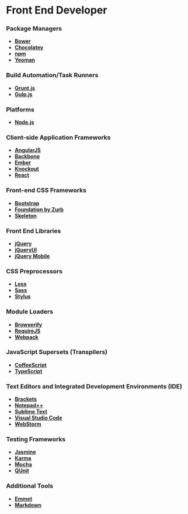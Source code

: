 # Front End Developer

### Package Managers

- **<a href="http://bower.io/" target="_blank" title="Bower">Bower</a>**
- **<a href="https://chocolatey.org/" target="_blank" title="Chocolatey">Chocolatey</a>**
- **<a href="https://www.npmjs.com/" target="_blank" title="npm">npm</a>**
- **<a href="http://yeoman.io/" target="_blank" title="Yeoman">Yeoman</a>**

### Build Automation/Task Runners

- **<a href="http://gruntjs.com/" target="_blank" title="Grunt">Grunt.js</a>**
- **<a href="http://gulpjs.com/" target="_blank" title="Gulp">Gulp.js</a>** 

### Platforms

- **<a href="https://nodejs.org/" target="_blank" title="Node">Node.js</a>**
  
### Client-side Application Frameworks

- **<a href="https://angularjs.org/" target="_blank" title="AngularJS">AngularJS</a>**
- **<a href="http://backbonejs.org/" target="_blank" title="Backbone">Backbone</a>**
- **<a href="http://emberjs.com/" target="_blank" title="Ember">Ember</a>**
- **<a href="http://knockoutjs.com/" target="_blank" title="Knockout">Knockout</a>**
- **<a href="http://facebook.github.io/react/" target="_blank" title="React">React</a>**

### Front-end CSS Frameworks

- **<a href="http://getbootstrap.com/" target="_blank" title="Bootstrap">Bootstrap</a>**
- **<a href="http://foundation.zurb.com/" target="_blank" title="Foundation">Foundation by Zurb</a>**
- **<a href="http://getskeleton.com/" target="_blank" title="Skeleton">Skeleton</a>**
    
### Front End Libraries

- **<a href="https://jquery.com/" target="_blank" title="jQuery">jQuery</a>**
- **<a href="https://jqueryui.com/" target="_blank" title="jQueryUI">jQueryUI</a>**
- **<a href="http://jquerymobile.com/" target="_blank" title="">jQuery Mobile</a>**
     
### CSS Preprocessors

- **<a href="http://lesscss.org/" target="_blank" title="Less">Less</a>**
- **<a href="http://sass-lang.com/" target="_blank" title="Sass">Sass</a>**
- **<a href="https://learnboost.github.io/stylus/" target="_blank" title="Stylus">Stylus</a>**

### Module Loaders
- **<a href="http://browserify.org/" target="_blank" title="Browserify">Browserify</a>**
- **<a href="http://requirejs.org/" target="_blank" title="RequireJS">RequireJS</a>**
- **<a href="https://webpack.github.io/" target="_blank" title="Webpack">Webpack</a>**

### JavaScript Supersets (Transpilers)

- **<a href="http://coffeescript.org/" target="_blank" title="CoffeeScript">CoffeeScript</a>**
- **<a href="http://www.typescriptlang.org/" target="_blank" title="TypeScript">TypeScript</a>**

### Text Editors and Integrated Development Environments (IDE)

- **<a href="http://brackets.io/" target="_blank" title="Brackets">Brackets</a>**
- **<a href="https://notepad-plus-plus.org/" target="_blank">Notepad++</a>**
- **<a href="http://www.sublimetext.com/" target="_blank" title="Sublime">Sublime Text</a>**
- **<a href="https://code.visualstudio.com/" target="_blank" title="Visual Studio Code">Visual Studio Code</a>**
- **<a href="https://www.jetbrains.com/webstorm/" target="_blank" title="WebStorm">WebStorm</a>**


### Testing Frameworks

- **<a href="http://jasmine.github.io/" target="_blank" title="Jasmine">Jasmine</a>**
- **<a href="http://karma-runner.github.io/0.13/index.html" target="_blank" title="Karma">Karma</a>**
- **<a href="https://mochajs.org/" target="_blank" title="Mocha">Mocha</a>**
- **<a href="https://qunitjs.com/" target="_blank" title="QUnit">QUnit</a>**

### Additional Tools

- **<a href="http://emmet.io/" target="_blank" title="Emmet">Emmet</a>**
- **<a href="http://daringfireball.net/projects/markdown/" target="_blank" title="Markdown">Markdown</a>**


